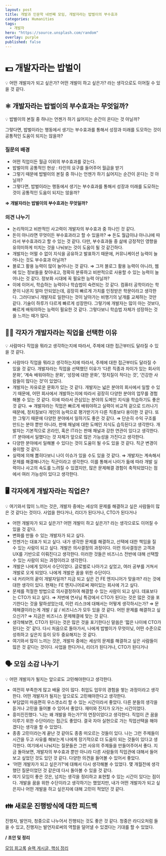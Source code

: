 ```yaml
---
layout: post
title: 개발과 인문학 네번째 모임, 개발자라는 밥벌이의 부수효과
categories: Humanities
tags:
  - 개발자
hero: "https://source.unsplash.com/random"
overlay: purple
published: false
---
```


# 💵 개발자라는 밥벌이

<aside>
💡 어떤 개발자가 되고 싶은가? 어떤 개발이 하고 싶은가? 
라는 생각으로도 이어질 수 있을 것 같다.

</aside>

## ⚛️ 개발자라는 밥벌이의 부수효과는 무엇일까?

<aside>
💡 밥벌이의 본질 중 하나는 언젠가 하기 싫어지는 순간이 온다는 것 아닐까?

그렇다면, 밥벌이라는 행동에서 생기는 부수효과를 통해서 성장과 미래를 도모하는 것이 공통적인 도움이 되지는 않을까?

</aside>

### 질문의 배경

- 어떤 직업이든 월급 이외의 부수효과를 갖는다.
- 밥벌이의 공통적인 현상 : 타인의 요구를 들어주어 월급을 받기
- 그렇기 때문에 밥벌이의 본질 중 하나는 언젠가 하기 싫어지는 순간이 온다는 것 아닐까?
- 그렇다면, 밥벌이라는 행동에서 생기는 부수효과를 통해서 성장과 미래를 도모하는 것이 공통적인 도움이 되지는 않을까?

**⇒ 개발자라는 밥벌이의 부수효과는 무엇일까?**

### 의견 나누기

- 논리적이고 비판적인 사고력이 개발자의 부수효과 중 하나인 것 같다.
- 돈이 아니라면 무엇이든 부수효과라고 할 수 있을까?
  ⇒ 돈도 월급이냐 아니냐에 따라서 부수효과라고 할 수 있는 것 같다. 다만, 부수효과들 중 삶에 긍정적인 영향을 유의미하게 미치는 것을 나눠보는 것이 도움이 될 것 같긴하다.
- 개발자는 어떨 수 없이 지식을 공유하고 발표하기 때문에, 커뮤니케이션 능력이 늘어나는 것도 부수효과 아닐까?
- 블로그 활용 능력이 많이 늘어나는 것 같다.
  ⇒ 그저 블로그 활용 능력이 아니라, 웹에 있는 정보들을 찾아내고, 정확히 분류하고 비판적으로 사용할 수 있는 능력이 늘어나는 것 같다. 정보화 시대에 꼭 필요한 능력 아닐까?
- 이에 이어서, 학습하는 능력이나 학습법이 숙련되는 것 같다.
  컴퓨터 공학이라는 학문이 나온지 얼마 안되었는데, 굉장히 빠르게 가치를 인정받은 학문이라고 생각한다. 그러다보니 개발자로 일한다는 것이 날아가는 비행기의 날개를 교체하는 것만 같다. 기술이 하루가 다르게 빠르게 성장한다.
  그렇기에 개발자는 많이 아는 것보다, 빠르게 배워야하는 능력이 필요한 것 같다. 그렇다보니 학습법 자체가 성장하는 것을 느끼는 때가 많다.

## 🧑‍💼 각자가 개발자라는 직업을 선택한 이유

<aside>
💡 사람마다 직업을 뭐라고 생각하는지에 따라서, 주제에 대한 접근부터도 달라질 수 있을 것 같다.

</aside>

- 사람마다 직업을 뭐라고 생각하는지에 따라서, 주제에 대한 접근부터도 달라질 수 있을 것 같다.
  개발자라는 직업을 선택했던 이유가 ‘다른 직종과 차이가 있는 회사의 문화’, ‘계속 배워야하는 문화’, ‘성장에 대한 문화’, ‘정치질이 적다는 것’, ‘건강한 사람들이 많다는 것’이 있었다.
- 개발자는 자유로운 문화가 있는 것 같다.
  개발자는 넓은 분야의 회사에서 일할 수 있기 때문에, 어떤 회사에서 개발하는지에 따라서 굉장히 다양한 분야의 업무를 경험해볼 수 있는 것 같다. 이에 따라서 관심있는 분야의 도메인 지식을 학습하기도 좋은 것 같다.
  ⇒ 개발자라는 직업은 빠르게 배워야하고 실력이 비교적 겉으로 드러나기 때문에, 정치질보다 개인의 능력으로 평가받기가 다른 직종보다 용이한 것 같다. 또한 그렇기 때문에 다양한 분야에서 일하기도 좋은 것 같다.
  ⇒ 단순히 수익 구조를 만드는 분야 뿐만 아니라, 판매 채널에 대한 도메인 지식도 습득된다고 생각한다. 개발자는 기본적으로 온라인, 혹은 IT라는 판매 채널과 강한 연관이 있다고 생각한다. IT 분야에서 일했다는 것 자체가 앞으로 많은 가능성을 가진다고 생각한다.
- 다양한 분야에서 일해볼 수 있다는 것이 도움이 될 수도 있을 것 같다. 직군 변경이 용이할 것 같다.
- 실력에 의해 뽑히다보니 나이 이슈가 있을 수도 있을 것 같다.
  ⇒ 개발자는 계속해서 문제를 해결해나가는 직군이라고 생각한다. 이를 통해서 나이가 듦에 따라 개발 실력이나 사고의 속도를 느려질 수 있겠지만, 많은 문제해결 경험이 축적되었다는 점에서 여러 가능성이 있다고 생각한다.

## 🖥️ 각자에게 개발자라는 직업은?

<aside>
💡 여기와서 많이 느끼는 것은, 개발자 중에는 세상의 문제를 해결하고 싶은 사람들이 많은 것 같다는 것이다. 사업을 한다거나, 리더가 된다거나, CTO가 된다거나

</aside>

- 어떤 개발자가 되고 싶은가? 어떤 개발이 하고 싶은가? 라는 생각으로도 이어질 수 있을 것 같다.
- 변화를 만들 수 있는 개발자가 되고 싶다.
- 언젠가는 대표가 되고 싶다. 내가 생각한 문제를 해결하고, 선택에 대한 책임을 질 수 있는 사람이 되고 싶다.
  개발은 의사결정의 과정이다. 이런 의사결정은 고객과 UX를 기반으로 이뤄진다고 생각한다. 이러한 것들은 비즈니스 전반에 대해 선택할 수 있는 사람이 되는 과정이라고 생각한다.
- 개발은 나에게 있어서 수단이었다. 글로벌로 나아가고 싶었고, 여러 공부를 거쳐서 개발로 오게 되었다. 나에게 개발은 꿈을 위한 수단이다.
- 내 커리어의 끝이 개발자일까? 지금 되고 싶은 건 FE 엔지니어가 맞을까? 라는 것에 대한 생각이 있다.
  현재는 FE 엔지니어로써 재미있는 회사에 가고 싶다.
- 문제를 적절한 방법으로 의사결정하여 해결할 수 있는 사람이 되고 싶다. 데표보다는 CTO가 되고 싶다.
  ⇒ 저번에 연사님 특강에서 CTO가 된다는 것은 많은 것을 포기한다는 것을 말하셨었는데, 이런 리스크에 대해서는 어떻게 생각하시는가?
  ⇒ 문제해결이라는게 개발 / 삶 / 비즈니스가 모두 있을 것 같다. 어떤 문제를 해결하고 싶으신가?
  ⇒ 지금은 비즈니스 문제해결에 맞는 것 같다.
- 생각해보면, CTO가 된다는 것은 많은 것을 포기한다신 말씀은 ‘젋은 나이에 CTO가 된다는 것’ 같다. 다시 처음으로 돌아가서, 나에게 밥벌이가 무엇이닞, 어떤 수준으로 성취하고 싶은지 등이 모두 중요해지는 것 같다.
- 여기와서 많이 느끼는 것은, 개발자 중에는 세상의 문제를 해결하고 싶은 사람들이 많은 것 같다는 것이다. 사업을 한다거나, 리더가 된다거나, CTO가 된다거나

## 🗣️ 모임 소감 나누기

<aside>
💡 어떤 개발자가 될지는 앞으로도 고민해야한다고 생각한다.

</aside>

- 여전히 부족한게 많고 배울 것이 많다. 취업도 업무의 경험을 쌓는 과정이라고 생각한다. 어떤 개발자가 될지는 앞으로도 고민해야한다고 생각한다.
- 부담없이 마음편히 우스갯소리 할 수 있는 시간이라서 좋았다. 다른 분들의 생각을 듣거나 고민을 들어볼 수 있어서 좋았다. 재미와 진지가 오가는 시간이었다.
- 흥미진진했다. ‘나는 왜 개발을 하는가?’의 연장이었다고 생각한다. 직업이 큰 꿈을 이루기 위한 수단이라는 접근도 좋았다. 결국 자아 실현으로 가는 직업선택을 해야겠다는 생각을 할 수 있었다.
- 종종 고민이라는게 끝난 것 같아도 종종 떠오르는 것들이 있다. 나는 그런 주제들이 시간을 두고 사유를 해보는게 나에게 장기적으로 더 도움이 되는 것들이 있다고 생각한다. 여기에서 나눠지는 질문들은 그런 사유의 주제들을 만들어주어서 좋다.
  지금 돌아보면, 개발자의 부수효과 뿐만 아니라 다른 사람들의 직업관에 대해서 들어보고 싶었던 것도 있던 것 같다. 다양한 의견을 들어볼 수 있어서 좋았다.
- ‘어떤 개발자가 되고 싶은가?’에 대해서 다시 생각해볼 수 있었다. 몇 개월전에 생각했던 질문이었던 것 같은데 다시 돌아볼 수 있을 것 같다.
- 여기 모임이 좋은 것은, 넘치는 생각을 정리하고 표현할 수 있는 시간이 있다는 점이다.
  개발을 꿈을 위한 수단이라고 생각하기는 했었지만, 내가 어떤 개발자가 되고 싶은지나 어떤 개발을 하고 싶은지에 대해 고민이 적었던 것 같다.

## 👪 새로운 진행방식에 대한 피드백

진행자, 발언자, 청중으로 나누어서 진행되는 것도 좋은 것 같다. 청중은 라디오처럼 들을 수 있고, 진행자는 발언자로써의 역할을 덜어낼 수 있겠다는 기대를 할 수 있었다.

**/ 초안 및 정리**

[모임 회고록](https://www.notion.so/4b7ef461a73b4f80bb3ce50874e1d7e3)
[슬랙 게시글, 핵심 정리](https://www.notion.so/e129badda3d74168a0cdd0b7c12ae573)
